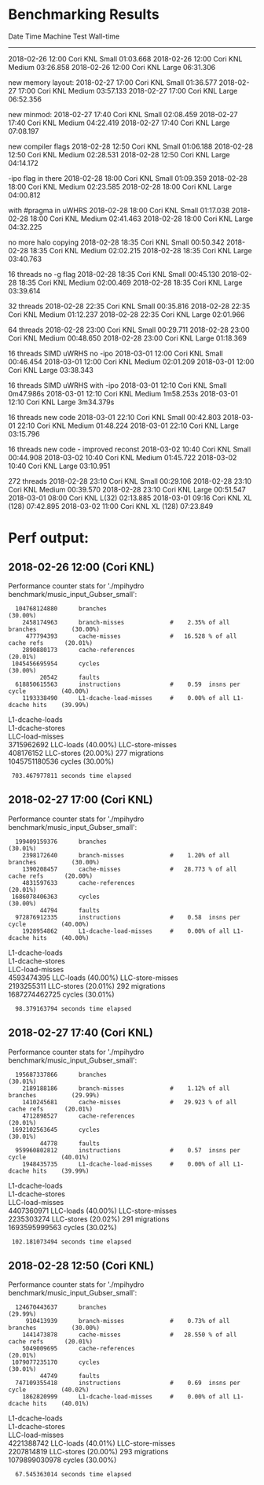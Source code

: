 Benchmarking Results
====================

Date        Time      Machine       Test      Wall-time
----        -----     -------       ----      ---------
2018-02-26  12:00     Cori KNL      Small     01:03.668
2018-02-26  12:00     Cori KNL      Medium    03:26.858
2018-02-26  12:00     Cori KNL      Large     06:31.306

new memory layout:
2018-02-27  17:00     Cori KNL      Small     01:36.577
2018-02-27  17:00     Cori KNL      Medium    03:57.133
2018-02-27  17:00     Cori KNL      Large     06:52.356

new minmod:
2018-02-27  17:40     Cori KNL      Small     02:08.459
2018-02-27  17:40     Cori KNL      Medium    04:22.419
2018-02-27  17:40     Cori KNL      Large     07:08.197

new compiler flags
2018-02-28  12:50     Cori KNL      Small     01:06.188
2018-02-28  12:50     Cori KNL      Medium    02:28.531
2018-02-28  12:50     Cori KNL      Large     04:14.172

-ipo flag in there
2018-02-28  18:00     Cori KNL      Small     01:09.359
2018-02-28  18:00     Cori KNL      Medium    02:23.585
2018-02-28  18:00     Cori KNL      Large     04:00.812

with #pragma in uWHRS
2018-02-28  18:00     Cori KNL      Small     01:17.038
2018-02-28  18:00     Cori KNL      Medium    02:41.463
2018-02-28  18:00     Cori KNL      Large     04:32.225

no more halo copying
2018-02-28  18:35     Cori KNL      Small     00:50.342
2018-02-28  18:35     Cori KNL      Medium    02:02.215
2018-02-28  18:35     Cori KNL      Large     03:40.763

16 threads no -g flag
2018-02-28  18:35     Cori KNL      Small     00:45.130
2018-02-28  18:35     Cori KNL      Medium    02:00.469
2018-02-28  18:35     Cori KNL      Large     03:39.614

32 threads
2018-02-28  22:35     Cori KNL      Small     00:35.816
2018-02-28  22:35     Cori KNL      Medium    01:12.237
2018-02-28  22:35     Cori KNL      Large     02:01.966

64 threads
2018-02-28  23:00     Cori KNL      Small     00:29.711
2018-02-28  23:00     Cori KNL      Medium    00:48.650
2018-02-28  23:00     Cori KNL      Large     01:18.369

16 threads SIMD uWRHS no -ipo
2018-03-01  12:00     Cori KNL      Small      00:46.454
2018-03-01  12:00     Cori KNL      Medium     02:01.209
2018-03-01  12:00     Cori KNL      Large      03:38.343

16 threads SIMD uWRHS with -ipo
2018-03-01  12:10     Cori KNL      Small      0m47.986s
2018-03-01  12:10     Cori KNL      Medium     1m58.253s
2018-03-01  12:10     Cori KNL      Large      3m34.379s

16 threads new code
2018-03-01  22:10     Cori KNL      Small      00:42.803
2018-03-01  22:10     Cori KNL      Medium     01:48.224
2018-03-01  22:10     Cori KNL      Large      03:15.796

16 threads new code - improved reconst
2018-03-02  10:40     Cori KNL      Small      00:44.908
2018-03-02  10:40     Cori KNL      Medium     01:45.722
2018-03-02  10:40     Cori KNL      Large      03:10.951

272 threads
2018-02-28  23:10     Cori KNL      Small      00:29.106
2018-02-28  23:10     Cori KNL      Medium     00:39.570
2018-02-28  23:10     Cori KNL      Large      00:51.547
2018-03-01  08:00     Cori KNL      L(32)      02:13.885
2018-03-01  09:16     Cori KNL      XL (128)   07:42.895
2018-03-02  11:00     Cori KNL      XL (128)   07:23.849


Perf output:
============

2018-02-26 12:00 (Cori KNL)
----------------
Performance counter stats for './mpihydro benchmark/music_input_Gubser_small':

      104768124880      branches                                                      (30.00%)
        2458174963      branch-misses             #    2.35% of all branches          (30.00%)
         477794393      cache-misses              #   16.528 % of all cache refs      (20.01%)
        2890880173      cache-references                                              (20.01%)
     1045456695954      cycles                                                        (30.00%)
             20542      faults                                                      
      618850615563      instructions              #    0.59  insns per cycle          (40.00%)
        1193338490      L1-dcache-load-misses     #    0.00% of all L1-dcache hits    (39.99%)
   <not supported>      L1-dcache-loads          
   <not supported>      L1-dcache-stores         
   <not supported>      LLC-load-misses          
        3715962692      LLC-loads                                                     (40.00%)
   <not supported>      LLC-store-misses         
         408176152      LLC-stores                                                    (20.00%)
               277      migrations                                                  
     1045751180536      cycles                                                        (30.00%)

     703.467977811 seconds time elapsed


2018-02-27 17:00 (Cori KNL)
----------------
Performance counter stats for './mpihydro benchmark/music_input_Gubser_small':

      199409159376      branches                                                      (30.01%)
        2398172640      branch-misses             #    1.20% of all branches          (30.00%)
        1390208457      cache-misses              #   28.773 % of all cache refs      (20.00%)
        4831597633      cache-references                                              (20.01%)
     1686078406363      cycles                                                        (30.00%)
             44794      faults                                                      
      972876912335      instructions              #    0.58  insns per cycle          (40.00%)
        1928954862      L1-dcache-load-misses     #    0.00% of all L1-dcache hits    (40.00%)
   <not supported>      L1-dcache-loads          
   <not supported>      L1-dcache-stores         
   <not supported>      LLC-load-misses          
        4593474395      LLC-loads                                                     (40.00%)
   <not supported>      LLC-store-misses         
        2193255311      LLC-stores                                                    (20.01%)
               292      migrations                                                  
     1687274462725      cycles                                                        (30.01%)

      98.379163794 seconds time elapsed

2018-02-27 17:40 (Cori KNL)
----------------
Performance counter stats for './mpihydro benchmark/music_input_Gubser_small':

      195687337866      branches                                                      (30.01%)
        2189188186      branch-misses             #    1.12% of all branches          (29.99%)
        1410245681      cache-misses              #   29.923 % of all cache refs      (20.01%)
        4712898527      cache-references                                              (20.01%)
     1692102563645      cycles                                                        (30.01%)
             44778      faults                                                      
      959960802812      instructions              #    0.57  insns per cycle          (40.01%)
        1948435735      L1-dcache-load-misses     #    0.00% of all L1-dcache hits    (39.99%)
   <not supported>      L1-dcache-loads          
   <not supported>      L1-dcache-stores         
   <not supported>      LLC-load-misses          
        4407360971      LLC-loads                                                     (40.00%)
   <not supported>      LLC-store-misses         
        2235303274      LLC-stores                                                    (20.02%)
               291      migrations                                                  
     1693595999563      cycles                                                        (30.02%)

     102.181073494 seconds time elapsed

2018-02-28 12:50 (Cori KNL)
----------------
 Performance counter stats for './mpihydro benchmark/music_input_Gubser_small':

      124670443637      branches                                                      (29.99%)
         910413939      branch-misses             #    0.73% of all branches          (30.00%)
        1441473878      cache-misses              #   28.550 % of all cache refs      (20.01%)
        5049009695      cache-references                                              (20.01%)
     1079077235170      cycles                                                        (30.01%)
             44749      faults                                                      
      747109355418      instructions              #    0.69  insns per cycle          (40.02%)
        1862820999      L1-dcache-load-misses     #    0.00% of all L1-dcache hits    (40.01%)
   <not supported>      L1-dcache-loads          
   <not supported>      L1-dcache-stores         
   <not supported>      LLC-load-misses          
        4221388742      LLC-loads                                                     (40.01%)
   <not supported>      LLC-store-misses         
        2207814819      LLC-stores                                                    (20.00%)
               293      migrations                                                  
     1079899030978      cycles                                                        (30.00%)

      67.545363014 seconds time elapsed
